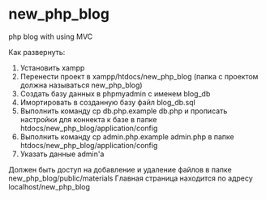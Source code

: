# new_php_blog
php blog with using MVC

Как развернуть:
1. Установить xampp
2. Перенести проект в xampp/htdocs/new_php_blog (папка с проектом должна называться new_php_blog)
3. Создать базу данных в phpmyadmin с именем blog_db
4. Имортировать в созданную базу файл blog_db.sql
5. Выполнить команду cp db.php.example db.php и прописать настройки для коннекта к базе в папке htdocs/new_php_blog/application/config
7. Выполнить команду cp admin.php.example admin.php в папке htdocs/new_php_blog/application/config
8. Указать данные admin'a

Должен быть доступ на добавление и удаление файлов в папке new_php_blog/public/materials
Главная страница находится по адресу localhost/new_php_blog
 
